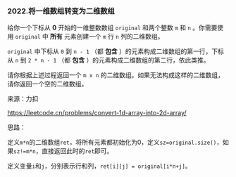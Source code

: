 ### 2022.将一维数组转变为二维数组

给你一个下标从 **0** 开始的一维整数数组 `original` 和两个整数 `m` 和 `n` 。你需要使用 `original` 中 **所有** 元素创建一个 `m` 行 `n` 列的二维数组。

`original` 中下标从 `0` 到 `n - 1` （都 **包含** ）的元素构成二维数组的第一行，下标从 `n` 到 `2 * n - 1` （都 **包含** ）的元素构成二维数组的第二行，依此类推。

请你根据上述过程返回一个 `m x n` 的二维数组。如果无法构成这样的二维数组，请你返回一个空的二维数组。

来源：力扣

https://leetcode.cn/problems/convert-1d-array-into-2d-array/



思路：

​		定义`m*n`的二维数组`ret`，将所有元素都初始化为0，定义`sz=original.size()`，如果`sz!=m*n`，直接返回此时的`ret`即可。

​		定义变量`i`和`j`，分别表示行和列，`ret[i][j] = original[i*n+j]`。